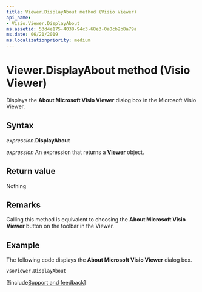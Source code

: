 ```yaml
---
title: Viewer.DisplayAbout method (Visio Viewer)
api_name:
- Visio.Viewer.DisplayAbout
ms.assetid: 53d4e175-4038-94c3-68e3-0a0cb2b8a79a
ms.date: 06/21/2019
ms.localizationpriority: medium
---
```



# Viewer.DisplayAbout method (Visio Viewer)

Displays the **About Microsoft Visio Viewer** dialog box in the Microsoft Visio Viewer.


## Syntax

_expression_.**DisplayAbout**

_expression_ An expression that returns a **[Viewer](Visio.Viewer.md)** object.


## Return value

Nothing


## Remarks

Calling this method is equivalent to choosing the **About Microsoft Visio Viewer** button on the toolbar in the Viewer.


## Example

The following code displays the **About Microsoft Visio Viewer** dialog box.

```vb
vsoViewer.DisplayAbout
```

[!include[Support and feedback](~/includes/feedback-boilerplate.md)]